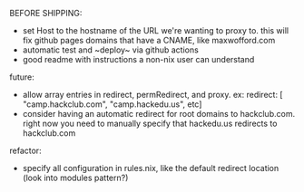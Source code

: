BEFORE SHIPPING:

- set Host to the hostname of the URL we're wanting to proxy to. this will fix github pages domains that have a CNAME, like maxwofford.com
- automatic test and ~deploy~ via github actions
- good readme with instructions a non-nix user can understand

future:

- allow array entries in redirect, permRedirect, and proxy. ex: redirect: [ "camp.hackclub.com", "camp.hackedu.us", etc]
- consider having an automatic redirect for root domains to hackclub.com. right now you need to manually specify that hackedu.us redirects to hackclub.com

refactor:

- specify all configuration in rules.nix, like the default redirect location (look into modules pattern?)
